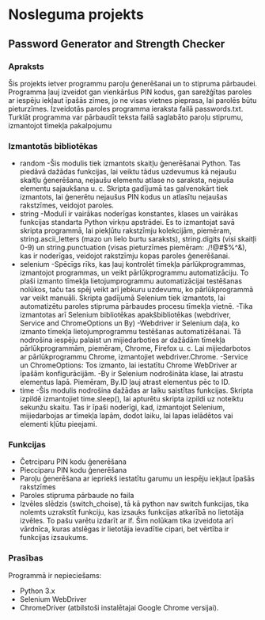 # Nosleguma projekts
## Password Generator and Strength Checker
### Apraksts

Šis projekts ietver programmu paroļu ģenerēšanai un to stipruma pārbaudei. Programma ļauj izveidot gan vienkāršus PIN kodus, gan sarežģītas paroles ar iespēju iekļaut īpašās zīmes, jo ne visas vietnes pieprasa, lai parolēs būtu pieturzīmes. Izveidotās paroles programma ieraksta failā passwords.txt. Turklāt programma var pārbaudīt teksta failā saglabāto paroļu stiprumu, izmantojot tīmekļa pakalpojumu
### Izmantotās bibliotēkas 
+ random
-Šis modulis tiek izmantots skaitļu ģenerēšanai Python. Tas piedāvā dažādas funkcijas, lai veiktu tādus uzdevumus kā nejaušu skaitļu ģenerēšana, nejaušu elementu atlase no saraksta, nejauša elementu sajaukšana u. c. Skripta gadījumā tas galvenokārt tiek izmantots, lai ģenerētu nejaušus PIN kodus un atlasītu nejaušas rakstzīmes, veidojot paroles.
+ string
-Modulī ir vairākas noderīgas konstantes, klases un vairākas funkcijas standarta Python virkņu apstrādei. Es to izmantojat savā skripta programmā, lai piekļūtu rakstzīmju kolekcijām, piemēram, string.ascii_letters (mazo un lielo burtu saraksts), string.digits (visi skaitļi 0-9) un string.punctuation (visas pieturzīmes piemēram: ./!@#$%^&), kas ir noderīgas, veidojot rakstzīmju kopas paroles ģenerēšanai.
+ selenium
-Spēcīgs rīks, kas ļauj kontrolēt tīmekļa pārlūkprogrammas, izmantojot programmas, un veikt pārlūkprogrammu automatizāciju. To plaši izmanto tīmekļa lietojumprogrammu automatizācijai testēšanas nolūkos, taču tas spēj veikt arī jebkuru uzdevumu, ko pārlūkprogrammā var veikt manuāli. Skripta gadījumā Selenium tiek izmantots, lai automatizētu paroles stipruma pārbaudes procesu tīmekļa vietnē. 
-Tika izmantotas arī Selenium bibliotēkas apakšbibliotēkas (webdriver, Service and ChromeOptions un By)
-Webdriver ir Selenium daļa, ko izmanto tīmekļa lietojumprogrammu testēšanas automatizēšanai. Tā nodrošina iespēju palaist un mijiedarboties ar dažādām tīmekļa pārlūkprogrammām, piemēram, Chrome, Firefox u. c. Lai mijiedarbotos ar pārlūkprogrammu Chrome, izmantojiet webdriver.Chrome.
-Service un ChromeOptions: Tos izmanto, lai iestatītu Chrome WebDriver ar īpašām konfigurācijām.
-By ir Selenium nodrošināta klase, lai atrastu elementus lapā. Piemēram, By.ID ļauj atrast elementus pēc to ID.
+ time
-Šis modulis nodrošina dažādas ar laiku saistītas funkcijas. Skripta izpildē izmantojiet time.sleep(), lai apturētu skripta izpildi uz noteiktu sekunžu skaitu. Tas ir īpaši noderīgi, kad, izmantojot Selenium, mijiedarbojas ar tīmekļa lapām, dodot laiku, lai lapas ielādētos vai elementi kļūtu pieejami.
  
### Funkcijas
+ Četrciparu PIN kodu ģenerēšana
+ Piecciparu PIN kodu ģenerēšana
+ Paroļu ģenerēšana ar iepriekš iestatītu garumu un iespēju iekļaut īpašās rakstzīmes
+ Paroles stipruma pārbaude no faila
+ Izvēles slēdzis (switch_choise), tā kā python nav switch funkcijas, tika nolemts uzrakstīt funkciju, kas izsauks funkcijas atkarībā no lietotāja izvēles. To pašu varētu izdarīt ar if. Šim nolūkam tika izveidota arī vārdnīca, kuras atslēgas ir lietotāja ievadītie cipari, bet vērtība ir funkcijas izsaukums.

### Prasības

Programmā ir nepieciešams:
+ Python 3.x
+ Selenium WebDriver
+ ChromeDriver (atbilstoši instalētajai Google Chrome versijai).

